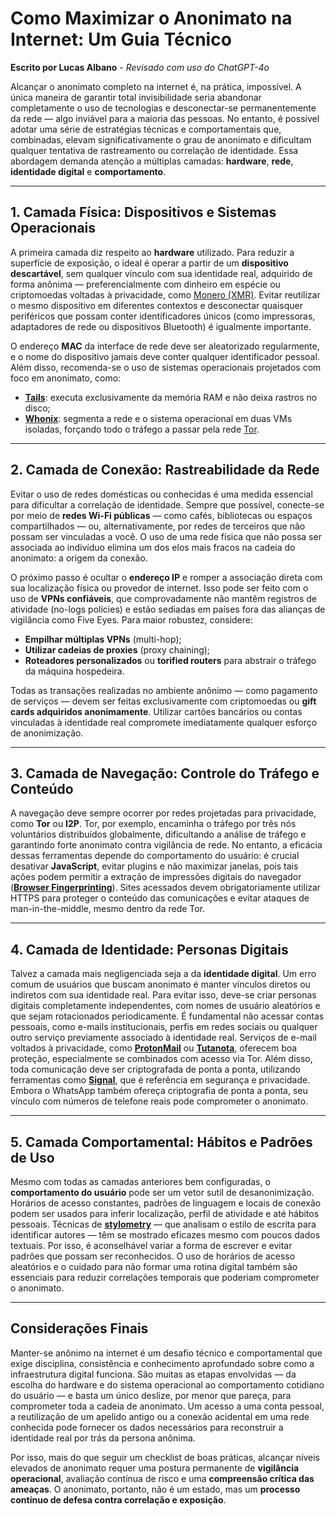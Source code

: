 # Como Maximizar o Anonimato na Internet: Um Guia Técnico

**Escrito por Lucas Albano** - *Revisado com uso do ChatGPT-4o*

Alcançar o anonimato completo na internet é, na prática, impossível. A única maneira de garantir total invisibilidade seria abandonar completamente o uso de tecnologias e desconectar-se permanentemente da rede — algo inviável para a maioria das pessoas. No entanto, é possível adotar uma série de estratégias técnicas e comportamentais que, combinadas, elevam significativamente o grau de anonimato e dificultam qualquer tentativa de rastreamento ou correlação de identidade. Essa abordagem demanda atenção a múltiplas camadas: **hardware**, **rede**, **identidade digital** e **comportamento**.

---
## 1. Camada Física: Dispositivos e Sistemas Operacionais

A primeira camada diz respeito ao **hardware** utilizado. Para reduzir a superfície de exposição, o ideal é operar a partir de um **dispositivo descartável**, sem qualquer vínculo com sua identidade real, adquirido de forma anônima — preferencialmente com dinheiro em espécie ou criptomoedas voltadas à privacidade, como [Monero (XMR)](https://www.getmonero.org/). Evitar reutilizar o mesmo dispositivo em diferentes contextos e desconectar quaisquer periféricos que possam conter identificadores únicos (como impressoras, adaptadores de rede ou dispositivos Bluetooth) é igualmente importante.

O endereço **MAC** da interface de rede deve ser aleatorizado regularmente, e o nome do dispositivo jamais deve conter qualquer identificador pessoal. Além disso, recomenda-se o uso de sistemas operacionais projetados com foco em anonimato, como:
- [**Tails**](https://tails.net/): executa exclusivamente da memória RAM e não deixa rastros no disco;
- [**Whonix**](https://www.whonix.org/): segmenta a rede e o sistema operacional em duas VMs isoladas, forçando todo o tráfego a passar pela rede [Tor](https://www.torproject.org/).

---
## 2. Camada de Conexão: Rastreabilidade da Rede

Evitar o uso de redes domésticas ou conhecidas é uma medida essencial para dificultar a correlação de identidade. Sempre que possível, conecte-se por meio de **redes Wi-Fi públicas** — como cafés, bibliotecas ou espaços compartilhados — ou, alternativamente, por redes de terceiros que não possam ser vinculadas a você. O uso de uma rede física que não possa ser associada ao indivíduo elimina um dos elos mais fracos na cadeia do anonimato: a origem da conexão.

O próximo passo é ocultar o **endereço IP** e romper a associação direta com sua localização física ou provedor de internet. Isso pode ser feito com o uso de **VPNs confiáveis**, que comprovadamente não mantêm registros de atividade (no-logs policies) e estão sediadas em países fora das alianças de vigilância como Five Eyes. Para maior robustez, considere:

- **Empilhar múltiplas VPNs** (multi-hop);
- **Utilizar cadeias de proxies** (proxy chaining);
- **Roteadores personalizados** ou **torified routers** para abstrair o tráfego da máquina hospedeira.

Todas as transações realizadas no ambiente anônimo — como pagamento de serviços — devem ser feitas exclusivamente com criptomoedas ou **gift cards adquiridos anonimamente**. Utilizar cartões bancários ou contas vinculadas à identidade real compromete imediatamente qualquer esforço de anonimização.

---
## 3. Camada de Navegação: Controle do Tráfego e Conteúdo

A navegação deve sempre ocorrer por redes projetadas para privacidade, como **Tor** ou **I2P**. Tor, por exemplo, encaminha o tráfego por três nós voluntários distribuídos globalmente, dificultando a análise de tráfego e garantindo forte anonimato contra vigilância de rede. No entanto, a eficácia dessas ferramentas depende do comportamento do usuário: é crucial desativar **JavaScript**, evitar plugins e não maximizar janelas, pois tais ações podem permitir a extração de impressões digitais do navegador ([**Browser Fingerprinting**](https://fingerprint.com/blog/browser-fingerprinting-techniques/)). Sites acessados devem obrigatoriamente utilizar HTTPS para proteger o conteúdo das comunicações e evitar ataques de man-in-the-middle, mesmo dentro da rede Tor.

---
## 4. Camada de Identidade: Personas Digitais

Talvez a camada mais negligenciada seja a da **identidade digital**. Um erro comum de usuários que buscam anonimato é manter vínculos diretos ou indiretos com sua identidade real. Para evitar isso, deve-se criar personas digitais completamente independentes, com nomes de usuário aleatórios e que sejam rotacionados periodicamente. É fundamental não acessar contas pessoais, como e-mails institucionais, perfis em redes sociais ou qualquer outro serviço previamente associado à identidade real. Serviços de e-mail voltados à privacidade, como [**ProtonMail**](https://proton.me/) ou [**Tutanota**](https://tutanota.com/), oferecem boa proteção, especialmente se combinados com acesso via Tor. Além disso, toda comunicação deve ser criptografada de ponta a ponta, utilizando ferramentas como [**Signal**](https://signal.org/), que é referência em segurança e privacidade. Embora o WhatsApp também ofereça criptografia de ponta a ponta, seu vínculo com números de telefone reais pode comprometer o anonimato.

---
## 5. Camada Comportamental: Hábitos e Padrões de Uso

Mesmo com todas as camadas anteriores bem configuradas, o **comportamento do usuário** pode ser um vetor sutil de desanonimização. Horários de acesso constantes, padrões de linguagem e locais de conexão podem ser usados para inferir localização, perfil de atividade e até hábitos pessoais. Técnicas de [**stylometry**](https://en.wikipedia.org/wiki/Stylometry) — que analisam o estilo de escrita para identificar autores — têm se mostrado eficazes mesmo com poucos dados textuais. Por isso, é aconselhável variar a forma de escrever e evitar padrões que possam ser reconhecidos. O uso de horários de acesso aleatórios e o cuidado para não formar uma rotina digital também são essenciais para reduzir correlações temporais que poderiam comprometer o anonimato.

---

## Considerações Finais

Manter-se anônimo na internet é um desafio técnico e comportamental que exige disciplina, consistência e conhecimento aprofundado sobre como a infraestrutura digital funciona. São muitas as etapas envolvidas — da escolha do hardware e do sistema operacional ao comportamento cotidiano do usuário — e basta um único deslize, por menor que pareça, para comprometer toda a cadeia de anonimato. Um acesso a uma conta pessoal, a reutilização de um apelido antigo ou a conexão acidental em uma rede conhecida pode fornecer os dados necessários para reconstruir a identidade real por trás da persona anônima.

Por isso, mais do que seguir um checklist de boas práticas, alcançar níveis elevados de anonimato requer uma postura permanente de **vigilância operacional**, avaliação contínua de risco e uma **compreensão crítica das ameaças**. O anonimato, portanto, não é um estado, mas um **processo contínuo de defesa contra correlação e exposição**.
